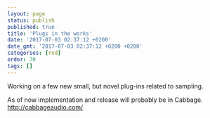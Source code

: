 ```yaml
---
layout: page
status: publish
published: true
title: 'Plugs in the works'
date: '2017-07-03 02:37:12 +0200'
date_gmt: '2017-07-03 02:37:12 +0200 +0200'
categories: [rnd]
order: 70
tags: []
---
```


Working on a few new small, but novel plug-ins related to sampling.

As of now implementation and release will probably be in Cabbage.
http://cabbageaudio.com/


